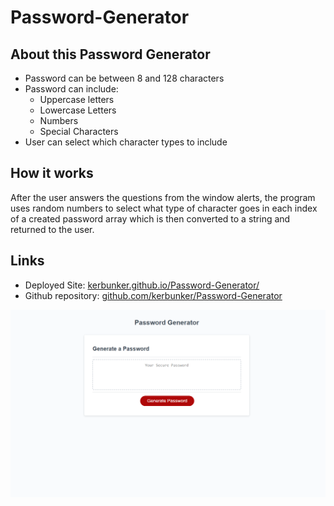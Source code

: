 # Password-Generator

## About this Password Generator

* Password can be between 8 and 128 characters
* Password can include:
    * Uppercase letters
    * Lowercase Letters
    * Numbers
    * Special Characters
* User can select which character types to include

## How it works

After the user answers the questions from the window alerts, the program uses random numbers to select what type of character goes in each index of a created password array which is then converted to a string and returned to the user.

## Links

* Deployed Site: [kerbunker.github.io/Password-Generator/](https://kerbunker.github.io/Password-Generator/)
* Github repository: [github.com/kerbunker/Password-Generator](https://github.com/kerbunker/Password-Generator)

![screenshot](/assets/images/Capture.PNG)